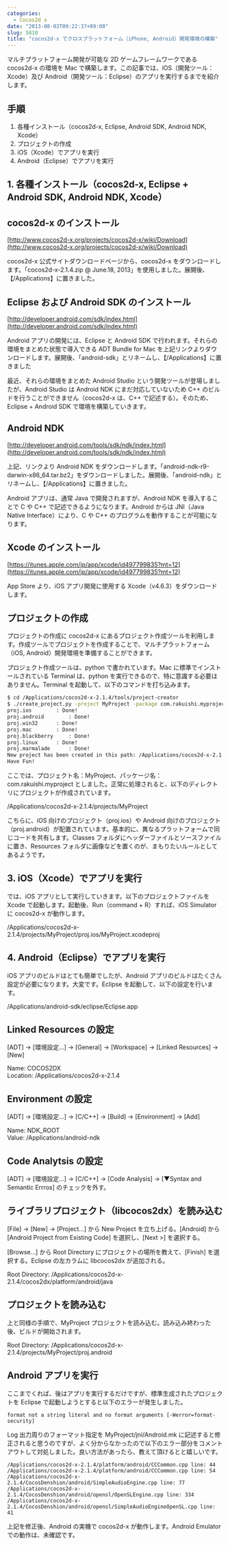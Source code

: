 ```yaml
---
categories:
  - Cocos2d x
date: "2013-08-03T09:22:37+09:00"
slug: 5810
title: "cocos2d-x でクロスプラットフォーム（iPhone, Android）開発環境の構築"
---
```


マルチプラットフォーム開発が可能な 2D ゲームフレームワークである cocos2d-x の環境を Mac で構築します。この記事では、iOS（開発ツール：Xcode）及び Android（開発ツール：Eclipse）のアプリを実行するまでを紹介します。

## 手順

1. 各種インストール（cocos2d-x, Eclipse, Android SDK, Android NDK, Xcode）
1. プロジェクトの作成
1. iOS（Xcode）でアプリを実行
1. Android（Eclipse）でアプリを実行

## 1. 各種インストール（cocos2d-x, Eclipse + Android SDK, Android NDK, Xcode）

## cocos2d-x のインストール

[http://www.cocos2d-x.org/projects/cocos2d-x/wiki/Download](http://www.cocos2d-x.org/projects/cocos2d-x/wiki/Download)

cocos2d-x 公式サイトダウンロードページから、cocos2d-x をダウンロードします。「cocos2d-x-2.1.4.zip @ June.18, 2013」を使用しました。展開後、【/Applications】に置きました。

## Eclipse および Android SDK のインストール

[http://developer.android.com/sdk/index.html](http://developer.android.com/sdk/index.html)

Android アプリの開発には、Eclipse と Android SDK で行われます。それらの環境をまとめた状態で導入できる ADT Bundle for Mac を上記リンクよりダウンロードします。展開後、「android-sdk」とリネームし、【/Applications】に置きました

最近、それらの環境をまとめた Android Studio という開発ツールが登場しましたが、Android Studio は Android NDK にまだ対応していないため C++ のビルドを行うことができません（cocos2d-x は、C++ で記述する）。そのため、Eclipse + Android SDK で環境を構築していきます。

## Android NDK

[http://developer.android.com/tools/sdk/ndk/index.html](http://developer.android.com/tools/sdk/ndk/index.html)

上記、リンクより Android NDK をダウンロードします。「android-ndk-r9-darwin-x86_64.tar.bz2」をダウンロードしました。展開後、「android-ndk」とリネームし、【/Applications】に置きました。

Android アプリは、通常 Java で開発されますが、Android NDK を導入することで C や C++ で記述できるようになります。Android からは JNI（Java Native Interface）により、C や C++ のプログラムを動作することが可能になります。

## Xcode のインストール

[https://itunes.apple.com/jp/app/xcode/id497799835?mt=12](https://itunes.apple.com/jp/app/xcode/id497799835?mt=12)

App Store より、iOS アプリ開発に使用する Xcode（v4.6.3）をダウンロードします。

## プロジェクトの作成

プロジェクトの作成に cocos2d-x にあるプロジェクト作成ツールを利用します。作成ツールでプロジェクトを作成することで、マルチプラットフォーム（iOS, Android）開発環境を準備することができます。

プロジェクト作成ツールは、python で書かれています。Mac に標準でインストールされている Terminal は、python を実行できるので、特に意識する必要はありません。Terminal を起動して、以下のコマンドを打ち込みます。

```bash
$ cd /Applications/cocos2d-x-2.1.4/tools/project-creator
$ ./create_project.py -project MyProject -package com.rakuishi.myproject -language cpp
proj.ios		: Done!
proj.android		: Done!
proj.win32		: Done!
proj.mac		: Done!
proj.blackberry		: Done!
proj.linux		: Done!
proj.marmalade		: Done!
New project has been created in this path: /Applications/cocos2d-x-2.1.4/projects/MyProject
Have Fun!
```

ここでは、プロジェクト名：MyProject、パッケージ名：com.rakuishi.myproject としました。正常に処理されると、以下のディレクトリにプロジェクトが作成されています。

/Applications/cocos2d-x-2.1.4/projects/MyProject

こちらに、iOS 向けのプロジェクト（proj.ios）や Android 向けのプロジェクト（proj.android）が配置されています。基本的に、異なるプラットフォームで同じコードを共有します。Classes フォルダにヘッダーファイルとソースファイルに置き、Resources フォルダに画像などを置くのが、まもりたいルールとしてあるようです。

## 3. iOS（Xcode）でアプリを実行

では、iOS アプリとして実行していきます。以下のプロジェクトファイルを Xcode で起動します。起動後、Run（command + R）すれば、iOS Simulator に cocos2d-x が動作します。

/Applications/cocos2d-x-2.1.4/projects/MyProject/proj.ios/MyProject.xcodeproj

## 4. Android（Eclipse）でアプリを実行

iOS アプリのビルドはとても簡単でしたが、Android アプリのビルドはたくさん設定が必要になります。大変です。Eclipse を起動して、以下の設定を行います。

/Applications/android-sdk/eclipse/Eclipse.app

## Linked Resources の設定

[ADT] → [環境設定…] → [General] → [Workspace] → [Linked Resources] → [New]

Name: COCOS2DX  
Location: /Applications/cocos2d-x-2.1.4

## Environment の設定

[ADT] → [環境設定…] → [C/C++] → [Build] → [Environment] → [Add]

Name: NDK_ROOT  
Value: /Applications/android-ndk

## Code Analytsis の設定

[ADT] → [環境設定…] → [C/C++] → [Code Analysis] → [▼Syntax and Semantic Errros] のチェックを外す。

## ライブラリプロジェクト（libcocos2dx）を読み込む

[File] → [New] → [Project…] から New Project を立ち上げる。[Android] から [Android Project from Existing Code] を選択し、[Next >] を選択する。

[Browse…] から Root Directory にプロジェクトの場所を教えて、[Finish] を選択する。Eclipse の左カラムに libcocos2dx が追加される。

Root Directory: /Applications/cocos2d-x-2.1.4/cocos2dx/platform/android/java

## プロジェクトを読み込む

上と同様の手順で、MyProject プロジェクトを読み込む。読み込み終わった後、ビルドが開始されます。

Root Directory: /Applications/cocos2d-x-2.1.4/projects/MyProject/proj.android

## Android アプリを実行

ここまでくれば、後はアプリを実行するだけですが、標準生成されたプロジェクトを Eclipse で起動しようとすると以下のエラーが発生しました。

```
format not a string literal and no format arguments [-Werror=format-security]
```

Log 出力周りのフォーマット指定を MyProject/jni/Android.mk に記述すると修正されると思うのですが、よく分からなかったので以下のエラー部分をコメントアウトして対処しました。良い方法があったら、教えて頂けるとと嬉しいです。

```
/Applications/cocos2d-x-2.1.4/platform/android/CCCommon.cpp line: 44
/Applications/cocos2d-x-2.1.4/platform/android/CCCommon.cpp line: 54
/Applications/cocos2d-x-2.1.4/CocosDenshion/android/SimpleAudioEngine.cpp line: 77
/Applications/cocos2d-x-2.1.4/CocosDenshion/android/opensl/OpenSLEngine.cpp line: 334
/Applications/cocos2d-x-2.1.4/CocosDenshion/android/opensl/SimpleAudioEngineOpenSL.cpp line: 41
```

上記を修正後、Android の実機で cocos2d-x が動作します。Android Emulator での動作は、未確認です。
